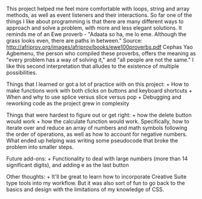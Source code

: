 This project helped me feel more comfortable with loops, string and array methods, as well as event listeners and their interactions. So far one of the things I like about programming is that there are many different ways to approach and solve a problem, with more and less elegant solutions. It reminds me of an Ewe proverb - "Adaata so ha, me lo eme.
Although the grass looks even, there are paths in between." Source: http://afriprov.org/images/afriprov/books/ewe100proverbs.pdf Cephas Yao Agbemenu, the person who compiled these proverbs, offers the meaning as "every problem has a way of solving it," and "all people are not the same." I like this second interpretation that alludes to the existence of multiple possibilities.

Things that I learned or got a lot of practice with on this project:
    + How to make functions work with both clicks on buttons and keyboard shortcuts
    + When and why to use splice versus slice versus pop
    + Debugging and reworking code as the project grew in complexity

Things that were hardest to figure out or get right:
    + how the delete button would work
    + how the calculate function would work. Specifically, how to iterate over and reduce an array of numbers and math symbols following the order of operations, as well as how to account for negative numbers. What ended up helping was writing some pseudocode that broke the problem into smaller steps.

Future add-ons:
    + Functionality to deal with large numbers (more than 14 significant digits), and adding e as the last button

Other thoughts:
    + It'll be great to learn how to incorporate Creative Suite type tools into my workflow. But it was also sort of fun to go back to the basics and design with the limitations of my knowledge of CSS. 
